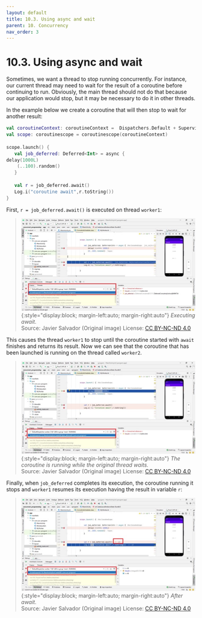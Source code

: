 ```yaml
---
layout: default
title: 10.3. Using async and wait
parent: 10. Concurrency
nav_order: 3
---
```


# 10.3. Using async and wait

Sometimes, we want a thread to stop running concurrently. For instance, our current thread may need to wait for the result of a coroutine before continuing to run. Obviously, the main thread should not do that because our application would stop, but it may be necessary to do it in other threads.

In the example below we create a coroutine that will then stop to wait for another result:

```kotlin
val coroutineContext: coroutineContext =  Dispatchers.Default + SupervisorJob()
val scope: coroutinescope = coroutinescope(coroutineContext)

scope.launch() {
   val job_deferred: Deferred<Int> = async {
delay(1000L)
   	(..100).random()
   }

   val r = job_deferred.await()
   Log.i("coroutine await",r.toString())
}
```

First, `r = job_deferred.await()` is executed on thread `worker1`:

> ![Executing await.](/images/10/async1.jpg){:style="display:block; margin-left:auto; margin-right:auto"}
> *Executing await.*  
> Source: Javier Salvador (Original image) License: [CC BY-NC-ND 4.0](https://creativecommons.org/licenses/by-nc-nd/4.0/)


This causes the thread `worker1` to stop until the coroutine started with `await` finishes and returns its result. Now we can see that the coroutine that has been launched is running on the thread called `worker2`.

> ![The coroutine is running while the original thread waits.](/images/10/async2.jpg){:style="display:block; margin-left:auto; margin-right:auto"}
> *The coroutine is running while the original thread waits.*  
> Source: Javier Salvador (Original image) License: [CC BY-NC-ND 4.0](https://creativecommons.org/licenses/by-nc-nd/4.0/)

Finally, when `job_deferred` completes its execution, the coroutine running it stops and `worker1` resumes its execution having the result in variable `r`:

> ![After await.](/images/10/async3.jpg){:style="display:block; margin-left:auto; margin-right:auto"}
> *After await.*  
> Source: Javier Salvador (Original image) License: [CC BY-NC-ND 4.0](https://creativecommons.org/licenses/by-nc-nd/4.0/)

